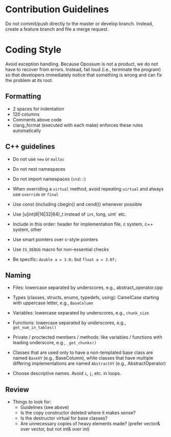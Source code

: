# Contribution Guidelines
Do not commit/push directly to the master or develop branch. Instead, create a feature branch and file a merge request.

# Coding Style
Avoid exception handling. Because Opossum is not a product, we do not have to recover from errors. Instead, fail loud (i.e., terminate the program) so that developers immediately notice that something is wrong and can fix the problem at its root.

## Formatting
- 2 spaces for indentation
- 120 columns
- Comments above code
- clang_format (executed with each make) enforces these rules automatically

## C++ guidelines
- Do not use `new` or `malloc`
- Do not nest namespaces
- Do not import namespaces (`std::`)

- When overriding a `virtual` method, avoid repeating `virtual` and always use `override` or `final`
- Use const (including cbegin() and cend()) whenever possible
- Use [u]int(8|16|32|64)_t instead of `int`, long, uint` etc.
- Include in this order: header for implementation file, c system, c++ system, other
- Use smart pointers over c-style pointers
- Use `IS_DEBUG` macro for non-essential checks
- Be specific: `double a = 3.0;` but `float a = 3.0f;`

## Naming

- Files: lowercase separated by underscores, e.g., abstract_operator.cpp
- Types (classes, structs, enums, typedefs, using): CamelCase starting with uppercase letter, e.g., `BaseColumn`
- Variables: lowercase separated by underscores, e.g., `chunk_size`
- Functions: lowercase separated by underscores, e.g., `get_num_in_tables()`
- Private / proctected members / methods: like variables / functions with leading underscore, e.g., `_get_chunks()`
- Classes that are used only to have a non-templated base class are named `BaseXY` (e.g., BaseColumn), while classes that have multiple differing implementations are named `AbstractXY` (e.g., AbstractOperator)

- Choose descriptive names. Avoid `i`, `j`, etc. in loops.

## Review

- Things to look for:
	- Guidelines (see above)
	- Is the copy constructor deleted where it makes sense?
	- Is the destructor virtual for base classes?
	- Are unnecessary copies of heavy elements made? (prefer vector& over vector, but not int& over int)